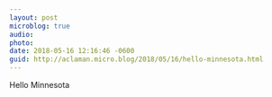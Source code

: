 ```yaml
---
layout: post
microblog: true
audio: 
photo: 
date: 2018-05-16 12:16:46 -0600
guid: http://aclaman.micro.blog/2018/05/16/hello-minnesota.html
---
```

Hello Minnesota
